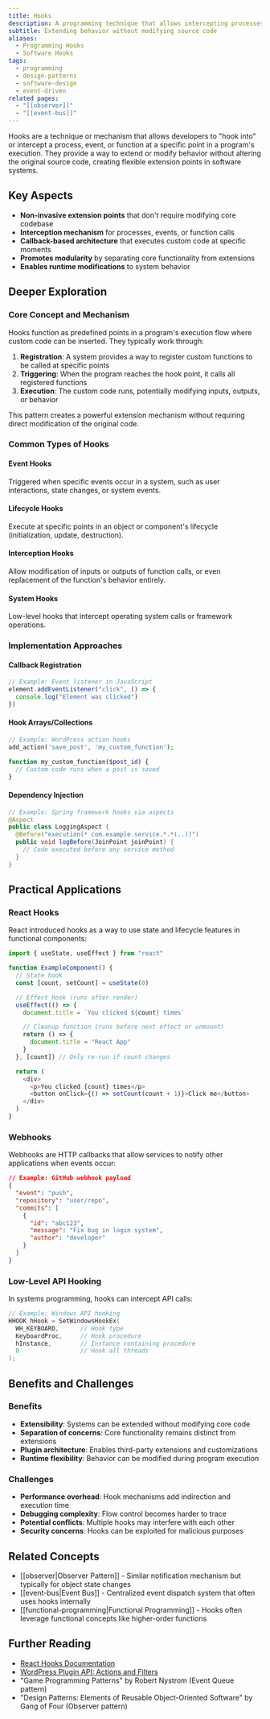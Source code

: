 ```yaml
---
title: Hooks
description: A programming technique that allows intercepting processes or events to extend functionality
subtitle: Extending behavior without modifying source code
aliases:
  - Programming Hooks
  - Software Hooks
tags:
  - programming
  - design-patterns
  - software-design
  - event-driven
related pages:
  - "[[observer]]"
  - "[[event-bus]]"
---
```


Hooks are a technique or mechanism that allows developers to "hook into" or intercept a process, event, or function at a specific point in a program's execution. They provide a way to extend or modify behavior without altering the original source code, creating flexible extension points in software systems.

## Key Aspects

- **Non-invasive extension points** that don't require modifying core codebase
- **Interception mechanism** for processes, events, or function calls
- **Callback-based architecture** that executes custom code at specific moments
- **Promotes modularity** by separating core functionality from extensions
- **Enables runtime modifications** to system behavior

## Deeper Exploration

### Core Concept and Mechanism

Hooks function as predefined points in a program's execution flow where custom code can be inserted. They typically work through:

1. **Registration**: A system provides a way to register custom functions to be called at specific points
2. **Triggering**: When the program reaches the hook point, it calls all registered functions
3. **Execution**: The custom code runs, potentially modifying inputs, outputs, or behavior

This pattern creates a powerful extension mechanism without requiring direct modification of the original code.

### Common Types of Hooks

#### Event Hooks

Triggered when specific events occur in a system, such as user interactions, state changes, or system events.

#### Lifecycle Hooks

Execute at specific points in an object or component's lifecycle (initialization, update, destruction).

#### Interception Hooks

Allow modification of inputs or outputs of function calls, or even replacement of the function's behavior entirely.

#### System Hooks

Low-level hooks that intercept operating system calls or framework operations.

### Implementation Approaches

#### Callback Registration

```javascript
// Example: Event listener in JavaScript
element.addEventListener("click", () => {
  console.log("Element was clicked")
})
```

#### Hook Arrays/Collections

```php
// Example: WordPress action hooks
add_action('save_post', 'my_custom_function');

function my_custom_function($post_id) {
  // Custom code runs when a post is saved
}
```

#### Dependency Injection

```java
// Example: Spring framework hooks via aspects
@Aspect
public class LoggingAspect {
  @Before("execution(* com.example.service.*.*(..))")
  public void logBefore(JoinPoint joinPoint) {
    // Code executed before any service method
  }
}
```

## Practical Applications

### React Hooks

React introduced hooks as a way to use state and lifecycle features in functional components:

```javascript
import { useState, useEffect } from "react"

function ExampleComponent() {
  // State hook
  const [count, setCount] = useState(0)

  // Effect hook (runs after render)
  useEffect(() => {
    document.title = `You clicked ${count} times`

    // Cleanup function (runs before next effect or unmount)
    return () => {
      document.title = "React App"
    }
  }, [count]) // Only re-run if count changes

  return (
    <div>
      <p>You clicked {count} times</p>
      <button onClick={() => setCount(count + 1)}>Click me</button>
    </div>
  )
}
```

### Webhooks

Webhooks are HTTP callbacks that allow services to notify other applications when events occur:

```json
// Example: GitHub webhook payload
{
  "event": "push",
  "repository": "user/repo",
  "commits": [
    {
      "id": "abc123",
      "message": "Fix bug in login system",
      "author": "developer"
    }
  ]
}
```

### Low-Level API Hooking

In systems programming, hooks can intercept API calls:

```c
// Example: Windows API hooking
HHOOK hHook = SetWindowsHookEx(
  WH_KEYBOARD,      // Hook type
  KeyboardProc,     // Hook procedure
  hInstance,        // Instance containing procedure
  0                 // Hook all threads
);
```

## Benefits and Challenges

### Benefits

- **Extensibility**: Systems can be extended without modifying core code
- **Separation of concerns**: Core functionality remains distinct from extensions
- **Plugin architecture**: Enables third-party extensions and customizations
- **Runtime flexibility**: Behavior can be modified during program execution

### Challenges

- **Performance overhead**: Hook mechanisms add indirection and execution time
- **Debugging complexity**: Flow control becomes harder to trace
- **Potential conflicts**: Multiple hooks may interfere with each other
- **Security concerns**: Hooks can be exploited for malicious purposes

## Related Concepts

- [[observer|Observer Pattern]] - Similar notification mechanism but typically for object state changes
- [[event-bus|Event Bus]] - Centralized event dispatch system that often uses hooks internally
- [[functional-programming|Functional Programming]] - Hooks often leverage functional concepts like higher-order functions

## Further Reading

- [React Hooks Documentation](https://reactjs.org/docs/hooks-intro.html)
- [WordPress Plugin API: Actions and Filters](https://codex.wordpress.org/Plugin_API)
- "Game Programming Patterns" by Robert Nystrom (Event Queue pattern)
- "Design Patterns: Elements of Reusable Object-Oriented Software" by Gang of Four (Observer pattern)
